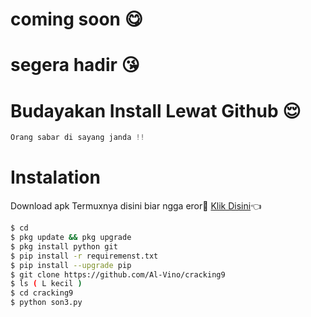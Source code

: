 # coming soon 😋
# segera hadir 😘
# Budayakan Install Lewat Github 😌
```php
Orang sabar di sayang janda !!
```
# Instalation
Download apk Termuxnya disini biar ngga eror🌟
[Klik Disini](https://f-droid.org/repo/com.termux_118.apk)👈
```bash
$ cd
$ pkg update && pkg upgrade
$ pkg install python git
$ pip install -r requiremenst.txt
$ pip install --upgrade pip
$ git clone https://github.com/Al-Vino/cracking9
$ ls ( L kecil )
$ cd cracking9
$ python son3.py
```

